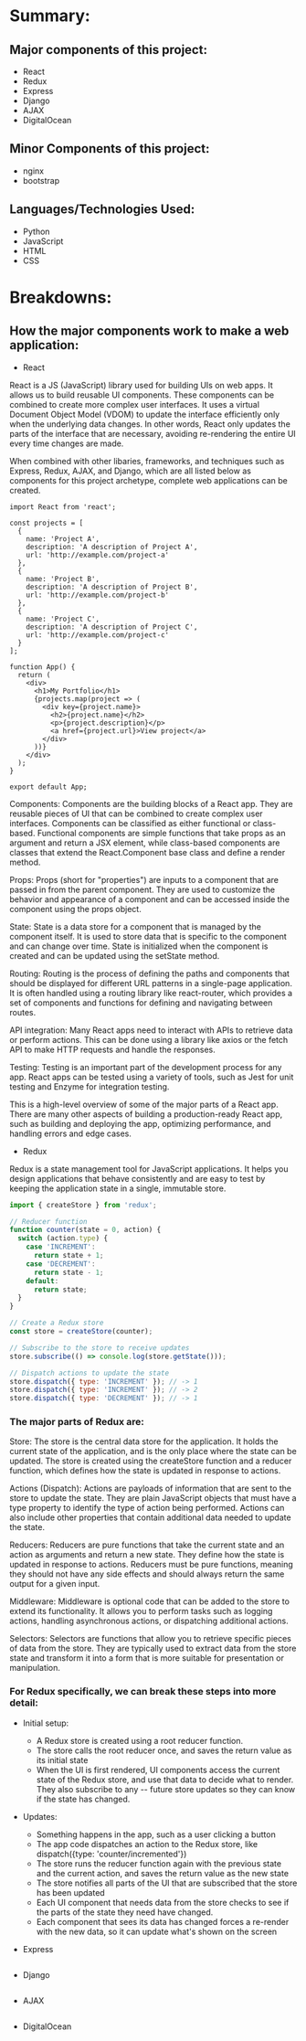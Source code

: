 # Summary:

## Major components of this project:

- React
- Redux
- Express
- Django
- AJAX
- DigitalOcean

## Minor Components of this project:

- nginx
- bootstrap

## Languages/Technologies Used:

- Python
- JavaScript
- HTML
- CSS

# Breakdowns:

## How the major components work to make a web application:

- React

React is a JS (JavaScript) library used for building UIs on web apps. It allows us to build reusable UI components. These components can be combined to create more complex user interfaces. It uses a virtual Document Object Model (VDOM) to update the interface efficiently only when the underlying data changes. In other words, React only updates the parts of the interface that are necessary, avoiding re-rendering the entire UI every time changes are made.

When combined with other libaries, frameworks, and techniques such as Express, Redux, AJAX, and Django, which are all listed below as components for this project archetype, complete web applications can be created. 
```
import React from 'react';

const projects = [
  {
    name: 'Project A',
    description: 'A description of Project A',
    url: 'http://example.com/project-a'
  },
  {
    name: 'Project B',
    description: 'A description of Project B',
    url: 'http://example.com/project-b'
  },
  {
    name: 'Project C',
    description: 'A description of Project C',
    url: 'http://example.com/project-c'
  }
];

function App() {
  return (
    <div>
      <h1>My Portfolio</h1>
      {projects.map(project => (
        <div key={project.name}>
          <h2>{project.name}</h2>
          <p>{project.description}</p>
          <a href={project.url}>View project</a>
        </div>
      ))}
    </div>
  );
}

export default App;
```

Components: Components are the building blocks of a React app. They are reusable pieces of UI that can be combined to create complex user interfaces. Components can be classified as either functional or class-based. Functional components are simple functions that take props as an argument and return a JSX element, while class-based components are classes that extend the React.Component base class and define a render method.

Props: Props (short for "properties") are inputs to a component that are passed in from the parent component. They are used to customize the behavior and appearance of a component and can be accessed inside the component using the props object.

State: State is a data store for a component that is managed by the component itself. It is used to store data that is specific to the component and can change over time. State is initialized when the component is created and can be updated using the setState method.

Routing: Routing is the process of defining the paths and components that should be displayed for different URL patterns in a single-page application. It is often handled using a routing library like react-router, which provides a set of components and functions for defining and navigating between routes.

API integration: Many React apps need to interact with APIs to retrieve data or perform actions. This can be done using a library like axios or the fetch API to make HTTP requests and handle the responses.

Testing: Testing is an important part of the development process for any app. React apps can be tested using a variety of tools, such as Jest for unit testing and Enzyme for integration testing.

This is a high-level overview of some of the major parts of a React app. There are many other aspects of building a production-ready React app, such as building and deploying the app, optimizing performance, and handling errors and edge cases.




- Redux

Redux is a state management tool for JavaScript applications. It helps you design applications that behave consistently and are easy to test by keeping the application state in a single, immutable store.

```js
import { createStore } from 'redux';

// Reducer function
function counter(state = 0, action) {
  switch (action.type) {
    case 'INCREMENT':
      return state + 1;
    case 'DECREMENT':
      return state - 1;
    default:
      return state;
  }
}

// Create a Redux store
const store = createStore(counter);

// Subscribe to the store to receive updates
store.subscribe(() => console.log(store.getState()));

// Dispatch actions to update the state
store.dispatch({ type: 'INCREMENT' }); // -> 1
store.dispatch({ type: 'INCREMENT' }); // -> 2
store.dispatch({ type: 'DECREMENT' }); // -> 1
```



### The major parts of Redux are:

Store: The store is the central data store for the application. It holds the current state of the application, and is the only place where the state can be updated. The store is created using the createStore function and a reducer function, which defines how the state is updated in response to actions.

Actions (Dispatch): Actions are payloads of information that are sent to the store to update the state. They are plain JavaScript objects that must have a type property to identify the type of action being performed. Actions can also include other properties that contain additional data needed to update the state.

Reducers: Reducers are pure functions that take the current state and an action as arguments and return a new state. They define how the state is updated in response to actions. Reducers must be pure functions, meaning they should not have any side effects and should always return the same output for a given input.

Middleware: Middleware is optional code that can be added to the store to extend its functionality. It allows you to perform tasks such as logging actions, handling asynchronous actions, or dispatching additional actions.

Selectors: Selectors are functions that allow you to retrieve specific pieces of data from the store. They are typically used to extract data from the store state and transform it into a form that is more suitable for presentation or manipulation.

### For Redux specifically, we can break these steps into more detail:

- Initial setup:
  * A Redux store is created using a root reducer function.
  * The store calls the root reducer once, and saves the return value as its initial state
  * When the UI is first rendered, UI components access the current state of the Redux store, and use that data to decide what to render. They also subscribe to any -- future store updates so they can know if the state has changed.
- Updates:
  * Something happens in the app, such as a user clicking a button
  * The app code dispatches an action to the Redux store, like dispatch({type: 'counter/incremented'})
  * The store runs the reducer function again with the previous state and the current action, and saves the return value as the new state
  * The store notifies all parts of the UI that are subscribed that the store has been updated
  * Each UI component that needs data from the store checks to see if the parts of the state they need have changed.
  * Each component that sees its data has changed forces a re-render with the new data, so it can update what's shown on the screen

- Express
```
```
- Django
```
```
- AJAX
```
```
- DigitalOcean
```
```
